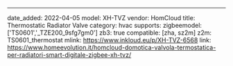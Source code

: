 ---
date_added: 2022-04-05
model: XH-TVZ
vendor: HomCloud
title: Thermostatic Radiator Valve
category: hvac
supports: 
zigbeemodel: ['TS0601','_TZE200_9sfg7gm0']
zb3: true
compatible: [zha, sz2m]
z2m: TS0601_thermostat
mlink: https://www.inkloud.eu/p/XH-TVZ-6568
link: https://www.homeevolution.it/homcloud-domotica-valvola-termostatica-per-radiatori-smart-digitale-zigbee-xh-tvz/
